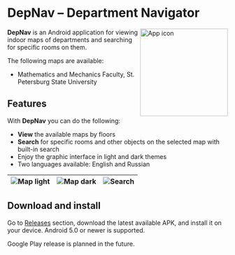 # DepNav – Department Navigator

<img src="https://i.imgur.com/brORQ91.png" align="right" height="200"  alt="App icon"/>

**DepNav** is an Android application for viewing indoor maps of departments and searching for
specific rooms on them.

The following maps are available:

- Mathematics and Mechanics Faculty, St. Petersburg State University

## Features

With **DepNav** you can do the following:

- **View** the available maps by floors
- **Search** for specific rooms and other objects on the selected map with built-in search
- Enjoy the graphic interface in light and dark themes
- Two languages available: English and Russian

| ![Map light](https://i.imgur.com/SsslKgp.jpg) | ![Map dark](https://i.imgur.com/jpYNy09.jpg) | ![Search](https://i.imgur.com/bken4gD.jpg) |
|:---------------------------------------------:|:--------------------------------------------:|:------------------------------------------:|

## Download and install

Go to [Releases](https://github.com/TimPushkin/DepNav/releases) section, download the latest
available APK, and install it on your device. Android 5.0 or newer is supported.

Google Play release is planned in the future.

